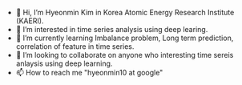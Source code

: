 - 👋 Hi, I’m Hyeonmin Kim in Korea Atomic Energy Research Institute (KAERI).
- 👀 I’m interested in time series analysis using deep learing.
- 🌱 I’m currently learning Imbalance problem, Long term prediction, correlation of feature in time series.
- 💞️ I’m looking to collaborate on anyone who interesting time sereis anlaysis using deep learning.
- 📫 How to reach me "hyeonmin10 at google"

<!---
HRuaudi/HRuaudi is a ✨ special ✨ repository because its `README.md` (this file) appears on your GitHub profile.
You can click the Preview link to take a look at your changes.
--->
